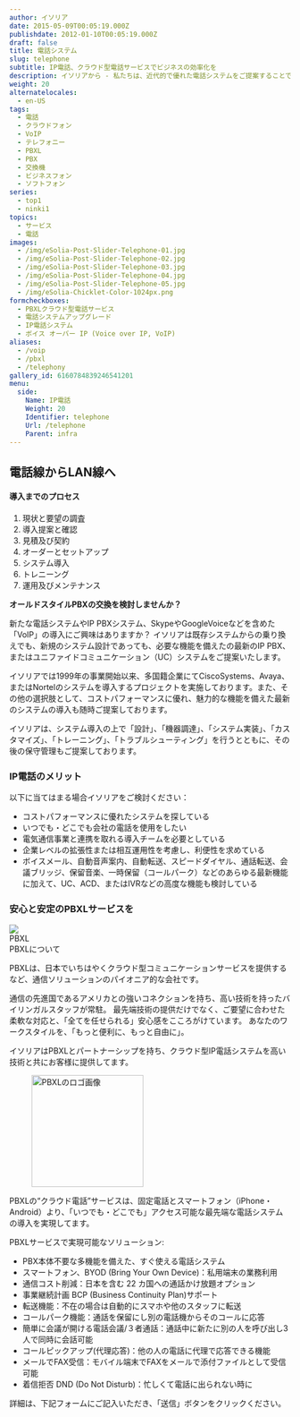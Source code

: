 ```yaml
---
author: イソリア
date: 2015-05-09T00:05:19.000Z
publishdate: 2012-01-10T00:05:19.000Z
draft: false
title: 電話システム
slug: telephone
subtitle: IP電話、クラウド型電話サービスでビジネスの効率化を
description: イソリアから - 私たちは、近代的で優れた電話システムをご提案することでお客様のコストを削減し、生産効率を高めます。クラウド型電話サービスが利用可能に。
weight: 20
alternatelocales:
  - en-US
tags:
  - 電話
  - クラウドフォン
  - VoIP
  - テレフォニー
  - PBXL
  - PBX
  - 交換機
  - ビジネスフォン
  - ソフトフォン
series:
  - top1
  - ninki1
topics:
  - サービス
  - 電話
images:
  - /img/eSolia-Post-Slider-Telephone-01.jpg
  - /img/eSolia-Post-Slider-Telephone-02.jpg
  - /img/eSolia-Post-Slider-Telephone-03.jpg
  - /img/eSolia-Post-Slider-Telephone-04.jpg
  - /img/eSolia-Post-Slider-Telephone-05.jpg
  - /img/eSolia-Chicklet-Color-1024px.png
formcheckboxes:
  - PBXLクラウド型電話サービス
  - 電話システムアップグレード
  - IP電話システム
  - ボイス オーバー IP (Voice over IP, VoIP)
aliases:
  - /voip
  - /pbxl
  - /telephony
gallery_id: 6160784839246541201
menu:
  side:
    Name: IP電話
    Weight: 20
    Identifier: telephone
    Url: /telephone
    Parent: infra
---
```


## 電話線からLAN線へ

<div class="esolia-card-panel blue darken-4 z-depth-1">
  <h4 class="center green-text text-accent-3">導入までのプロセス</h4>
    <ol>
      <li class="white-text">現状と要望の調査</li>
      <li class="white-text">導入提案と確認</li>
      <li class="white-text">見積及び契約</li>
      <li class="white-text">オーダーとセットアップ</li>
      <li class="white-text">システム導入</li>
      <li class="white-text">トレニーング</li>
      <li class="white-text">運用及びメンテナンス</li>
    </ol>
</div>

**オールドスタイルPBXの交換を検討しませんか？**

新たな電話システムやIP PBXシステム、SkypeやGoogleVoiceなどを含めた「VoIP」の導入にご興味はありますか？
イソリアは既存システムからの乗り換えでも、新規のシステム設計であっても、必要な機能を備えたの最新のIP PBX、またはユニファイドコミュニケーション（UC）システムをご提案いたします。

イソリアでは1999年の事業開始以来、多国籍企業にてCiscoSystems、Avaya、またはNortelのシステムを導入するプロジェクトを実施しております。また、その他の選択肢として、コストパフォーマンスに優れ、魅力的な機能を備えた最新のシステムの導入も随時ご提案しております。

イソリアは、システム導入の上で「設計」、「機器調達」、「システム実装」、「カスタマイズ」、「トレーニング」、「トラブルシューティング」を行うとともに、その後の保守管理もご提案しております。

### IP電話のメリット

以下に当てはまる場合イソリアをご検討ください：

* コストパフォーマンスに優れたシステムを探している
* いつでも・どこでも会社の電話を使用をしたい
* 電気通信事業と連携を取れる導入チームを必要としている
* 企業レベルの拡張性または相互運用性を考慮し、利便性を求めている
* ボイスメール、自動音声案内、自動転送、スピードダイヤル、通話転送、会議ブリッジ、保留音楽、一時保留（コールパーク）などのあらゆる最新機能に加えて、UC、ACD、またはIVRなどの高度な機能も検討している

### 安心と安定のPBXLサービスを

<div class="card">
  <div class="card-image waves-effect waves-block waves-light">
    <img class="activator" src="/img/eSolia-Post-Slider-Office-Moves-01.jpg">
  </div>
  <div class="card-content">
    <span class="card-title activator grey-text text-darken-4">PBXL <i class="mdi-navigation-more-vert right green-text text-accent-3"></i></span>
  </div>
  <div class="card-reveal">
    <span class="card-title grey-text text-darken-4">PBXLについて <i class="mdi-navigation-close right red-text text-accent-3"></i></span>
    <p>PBXLは、日本でいちはやくクラウド型コミュニケーションサービスを提供するなど、通信ソリューションのパイオニア的な会社です。</p><p>通信の先進国であるアメリカとの強いコネクションを持ち、高い技術を持ったバイリンガルスタッフが常駐。
最先端技術の提供だけでなく、ご要望に合わせた柔軟な対応と、「全てを任せられる」安心感をこころがけています。
あなたのワークスタイルを、「もっと便利に、もっと自由に」。</p>
  </div>
</div>

イソリアはPBXLとパートナーシップを持ち、クラウド型IP電話システムを高い技術と共にお客様に提供してます。

<figure class="image-container">
<img class="materialboxed right responsive-img" width="200" data-caption="イソリアのパートナーのPBXLロゴ" alt="PBXLのロゴ画像" src="/img/pbxl-logo.png" >
</figure>

PBXLの“クラウド電話”サービスは、固定電話とスマートフォン（iPhone・Android）より、「いつでも・どこでも」アクセス可能な最先端な電話システムの導入を実現してます。

PBXLサービスで実現可能なソリューション:

* PBX本体不要な多機能を備えた、すぐ使える電話システム
* スマートフォン、BYOD (Bring Your Own Device)：私用端末の業務利用
* 通信コスト削減：日本を含む 22 カ国への通話かけ放題オプション
* 事業継続計画 BCP (Business Continuity Plan)サポート
* 転送機能：不在の場合は自動的にスマホや他のスタッフに転送
* コールパーク機能：通話を保留にし別の電話機からそのコールに応答
* 簡単に会議が開ける電話会議/３者通話：通話中に新たに別の人を呼び出し3人で同時に会話可能
* コールピックアップ(代理応答)：他の人の電話に代理で応答できる機能
* メールでFAX受信：モバイル端末でFAXをメールで添付ファイルとして受信可能
* 着信拒否 DND (Do Not Disturb)：忙しくて電話に出られない時に

詳細は、下記フォームにご記入いただき、「送信」ボタンをクリックください。
